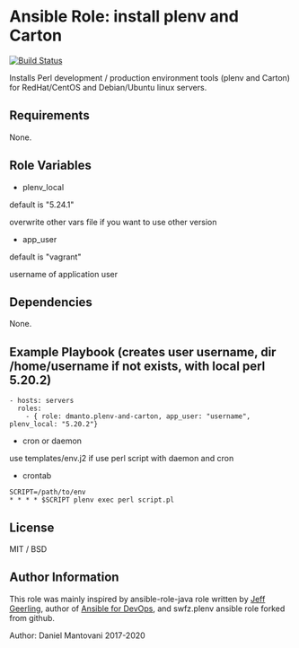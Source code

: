 # Ansible Role: install plenv and Carton

[![Build Status](https://travis-ci.org/dmanto/ansible-plenv-and-carton.svg?branch=master)](https://travis-ci.org/dmanto/ansible-plenv-and-carton)

Installs Perl development / production environment tools (plenv and Carton)  for RedHat/CentOS and Debian/Ubuntu linux servers.

## Requirements

None.

## Role Variables

* plenv_local

default is "5.24.1"

overwrite other vars file if you want to use other version

* app_user

default is "vagrant"

username of application user

## Dependencies

None.

## Example Playbook (creates user username, dir /home/username if not exists, with local perl 5.20.2)

    - hosts: servers
      roles:
        - { role: dmanto.plenv-and-carton, app_user: "username", plenv_local: "5.20.2"}


* cron or daemon

use templates/env.j2 if use perl script with daemon and cron

* crontab

```
SCRIPT=/path/to/env
* * * * $SCRIPT plenv exec perl script.pl
```

## License

MIT / BSD

## Author Information

This role was mainly inspired by ansible-role-java role written by [Jeff Geerling](https://www.jeffgeerling.com/), author of [Ansible for DevOps](https://www.ansiblefordevops.com/), and swfz.plenv ansible role forked from github.

Author: Daniel Mantovani 2017-2020
